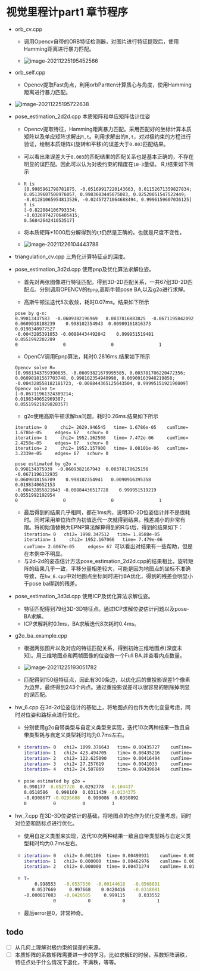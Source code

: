 # 视觉里程计part1 章节程序


- orb_cv.cpp 

    - 调用Opencv自带的ORB特征检测器，对图片进行特征提取后，使用Hamming距离进行暴力匹配。

    - ![image-20211225195452566](https://tuchuang-1998.oss-accelerate.aliyuncs.com/Picgo/image-20211225195452566.png)

- orb_self.cpp 

    - Opencv提取Fast角点，利用orbPartten计算质心与角度，使用Hamming距离进行暴力匹配。

- ![image-20211225195722638](https://tuchuang-1998.oss-accelerate.aliyuncs.com/Picgo/image-20211225195722638.png)


- pose_estimation_2d2d.cpp  本质矩阵和单应矩阵估计位姿

    - Opencv提取特征，Hamming距离暴力匹配。采用匹配好的坐标计算本质矩阵以及单应矩阵求解出`R,t`。利用求解出的`R,t`，对对极约束的方程进行验证，绘制本质矩阵`E`(旋转和平移)的误差大于`0.003`匹配结果。
    
    - 可以看出来误差大于`0.003`的匹配结果的匹配关系也是基本正确的，不存在明显的误匹配。因此可以认为对极约束的精度在`10-3`量级。 R,t结果如下所示
    
    - ```
      R is 
      [0.9985961798781875, -0.05169917220143663, 0.01152671359827834;
      0.05139607508976057, 0.9983603445075083, 0.02520051547522449;
      -0.01281065954813526, -0.02457271064688494, 0.9996159607036125]
      t is 
      [-0.822084106793334;
      -0.03269742706405415;
      0.5684264241053517]
      ```
    
    - 将本质矩阵*1000后分解得到的r,t仍然是正确的。也就是尺度不变性。
    
    - ![image-20211226104443788](https://tuchuang-1998.oss-accelerate.aliyuncs.com/Picgo/image-20211226104443788.png)


- triangulation_cv.cpp 三角化计算特征点的深度。


- pose_estimation_3d2d.cpp 使用pnp及优化算法求解位姿。

    - 首先对两张图像进行特征匹配，得到3D-2D匹配关系，一共67组3D-2D匹配点。分别调用OPENCV的`Epnp`,高斯牛顿pose BA,以及g2o进行求解。

    - 高斯牛顿法迭代5次收敛，耗时0.07ms。结果如下所示
    ```
    pose by g-n: 
    0.99813437583  -0.0609382196969   0.0037816883825  -0.0671195842092
    0.0609018188239    0.998102354943  0.00909161816373   0.0198340977527
    -0.0043285391053 -0.00884434492042    0.999951519481   0.0551992202289
    0                 0                 0                 1
    ```

    - OpenCV调用Epnp算法，耗时0.2816ms.结果如下所示
    ```
    Opencv solve R= 
    [0.9981343759390835, -0.06093821679995585, 0.003781706220472356;
    0.06090181567703748, 0.998102354940998, 0.00909163948219858;
    -0.004328558182181723, -0.008844365125643504, 0.9999515192196009]
    Opencv solve t= 
    [-0.06711961324309214;
    0.0198340652969387;
    0.05519921929828357]
    ```

    - g2o使用高斯牛顿求解ba问题，耗时0.26ms.结果如下所示
    ```
    iteration= 0	 chi2= 2029.946545	 time= 1.6786e-05	 cumTime= 1.6786e-05	 edges= 67	 schur= 0
    iteration= 1	 chi2= 1952.162508	 time= 7.472e-06	 cumTime= 2.4258e-05	 edges= 67	 schur= 0
    iteration= 2	 chi2= 1952.157900	 time= 8.08101e-06	 cumTime= 3.2339e-05	 edges= 67	 schur= 0
    
    pose estimated by g2o =
    0.998134375939  -0.0609382167943  0.00378170625156  -0.0671196132935
    0.0609018156709    0.998102354941   0.0090916395358   0.0198340652153
    -0.00432855821643 -0.00884436517728    0.999951519219   0.0551992192954
    0                 0                 0                 1
    ```
    
    - 最后得到的结果几乎相同，都在1ms内，说明3D-2D位姿估计并不是很耗时。同时采用单位阵作为初值迭代一次就得到结果，残差减小的非常有限。将初始值替换为EPNP算法解算得到的R与t后，得到的结果如下：`iteration= 0	 chi2= 1998.347512	 time= 1.8588e-05	 
    iteration= 1	 chi2= 1952.167066	 time= 7.479e-06	 cumTime= 2.6067e-05	 edges= 67 `可以看出对结果有一些帮助，但是在本例中不明显。
    - 与2d-2d的姿态估计方法pose_estimation_2d2d.cpp的结果相比，旋转矩阵的结果几乎一致，平移分量相差较大，可能是因为地图点的坐标不准确导致，在`hw_6.cpp`中对地图点坐标同时进行BA优化，得到的残差会明显小于pose ba得到的残差。

- pose_estimation_3d3d.cpp 使用ICP及优化算法求解位姿。
  - 特征匹配得到79组3D-3D特征点。通过ICP求解位姿估计问题以及pose-BA求解。
  - ICP求解耗时0.1ms，BA求解迭代8次耗时0.4ms。


- g2o_ba_example.cpp

  - 根据两张图片以及对应的特征匹配关系，得到初始三维地图点(深度未知)。用三维地图点和两帧图像的位姿做一个Full BA.并查看内点数量。

  - ![image-20211225193051782](https://tuchuang-1998.oss-accelerate.aliyuncs.com/Picgo/image-20211225193051782.png)

  - 匹配得到150组特征点，因此有300条边，以优化后的重投影误差1个像素为边界，最终得到243个内点。通过重投影误差可以很容易的剔除掉明显的误匹配。

- hw_6.cpp 在3d-2d位姿估计的基础上，将地图点的也作为优化变量考虑，同时对位姿和路标点进行优化。

    - 分别使用g2o自带类型与自定义类型来实现，迭代10次两种结果一致且自带类型耗与自定义类型耗时均为0.7ms左右。
    
    - ```sh
      iteration= 0	 chi2= 1099.376643	 time= 0.00435727	 cumTime= 0.00435727	 edges= 134	 schur= 1	 lambda= 70.635894	 levenbergIter= 1
      iteration= 1	 chi2= 423.494705	 time= 0.00435216	 cumTime= 0.00870943	 edges= 134	 schur= 1	 lambda= 47.090596	 levenbergIter= 1
      iteration= 2	 chi2= 122.625090	 time= 0.00416494	 cumTime= 0.0128744	 edges= 134	 schur= 1	 lambda= 15.696865	 levenbergIter= 1
      iteration= 3	 chi2= 27.257619	 time= 0.0041033	 cumTime= 0.0169777	 edges= 134	 schur= 1	 lambda= 5.232288	 levenbergIter= 1
      iteration= 4	 chi2= 24.507869	 time= 0.00439604	 cumTime= 0.0213737	 edges= 134	 schur= 1	 lambda= 1.744096	 levenbergIter= 1
      ```
    
    - ```sh
      pose estimated by g2o =
      0.998177 -0.0527726  0.0292778  -0.104437
      0.0518586   0.998169  0.0311439 -0.0134375
      -0.0308677 -0.0295688   0.999086  0.0350892
      0          0          0          1
      ```
    
- hw_7.cpp 在3D-3D位姿估计的基础，将地图点的也作为优化变量考虑，同时对位姿和路标点进行优化。

    - 使用自定义类型来实现，迭代10次两种结果一致且自带类型耗与自定义类型耗时均为0.7ms左右。
    
    - ```sh
      iteration= 0	 chi2= 0.001106	 time= 0.00490931	 cumTime= 0.00490931	 edges= 65	 schur= 1	 lambda= 0.000546	 levenbergIter= 1
      iteration= 1	 chi2= 0.000000	 time= 0.00462976	 cumTime= 0.00953907	 edges= 65	 schur= 1	 lambda= 0.000364	 levenbergIter= 1
      iteration= 2	 chi2= 0.000000	 time= 0.00471274	 cumTime= 0.0142518	 edges= 65	 schur= 1	 lambda= 0.000243	 levenbergIter= 1
      ```
    
    - ```sh
      T=
          0.998553   -0.0537536  -0.00144618   -0.0568891
         0.0537669     0.997668    0.0420416   -0.0318081
      -0.000817083   -0.0420585     0.999115     0.033552
                 0            0            0            1
      ```
    
    - 最后error是0，非常神奇。

## todo



- [ ] 从几何上理解对极约束的误差的来源。
- [ ] 本质矩阵的系数矩阵需要进一步的学习。比如求解E的时候，系数矩阵满秩，特征点处于什么情况下退化，不满秩，等等。

